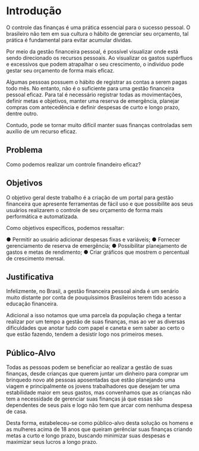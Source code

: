 # Introdução

O controle das finanças é uma prática essencial para o sucesso pessoal. O brasileiro não tem em sua cultura o hábito de gerenciar seu orçamento, tal prática é fundamental para evitar acumular dívidas.

Por meio da gestão financeira pessoal, é possível visualizar onde está sendo direcionado os recursos pessoais. Ao visualizar os gastos supérfluos e excessivos que podem atrapalhar o seu crescimento, o indivíduo pode gestar seu orçamento de forma mais eficaz.

Algumas pessoas possuem o hábito de registrar as contas a serem pagas todo mês. No entanto, não é o suficiente para uma gestão financeira pessoal eficaz. Para tal é necessário registrar todas as movimentações, definir metas e objetivos, manter uma reserva de emergência, planejar compras com antecedência e definir despesas de curto e longo prazo, dentre outro.

Contudo, pode se tornar muito difícil manter suas finanças controladas sem auxílio de um recurso eficaz.

## Problema
Como podemos realizar um controle finandeiro eficaz?

## Objetivos

O objetivo geral deste trabalho é a criação de um portal para gestão financeira que apresente ferramentas de fácil uso e que possibilite aos seus usuários realizarem o controle de seu orçamento de forma mais performática e automatizada.

Como objetivos específicos, podemos ressaltar:

●	Permitir ao usuário adicionar despesas fixas e variáveis;
●	Fornecer gerenciamento de reserva de emergência;
●	Possibilitar planejamento de gastos e metas de rendimento; 
●	Criar gráficos que mostrem o percentual de crescimento mensal.

## Justificativa

Infelizmente, no Brasil, a gestão financeira pessoal ainda é um senário muito distante por conta de pouquíssimos Brasileiros terem tido acesso a educação financeira.

Adicional a isso notamos que uma parcela da população chega a tentar realizar por um tempo a gestão de suas finanças, mas ao ver as diversas dificuldades que anotar tudo com papel e caneta e sem saber ao certo o que estão fazendo, tendem a desistir logo nos primeiros meses.

## Público-Alvo

Todas as pessoas podem se beneficiar ao realizar a gestão de suas finanças, desde crianças que querem juntar um dinheiro para comprar um brinquedo novo até pessoas aposentadas que estão planejando uma viagem e principalmente os jovens trabalhadores que desejam ter uma estabilidade maior em seus gastos, mas convenhamos que as crianças não tem a necessidade de gerenciar suas finanças já que essas são dependentes de seus pais e logo não tem que arcar com nenhuma despesa de casa. 

Desta forma, estabeleceu-se como público-alvo desta solução os homens e as mulheres acima de 18 anos que queiram gerênciar suas finanças criando metas a curto e longo prazo, buscando minimizar suas despesas e maximizar seus lucros a longo prazo.

